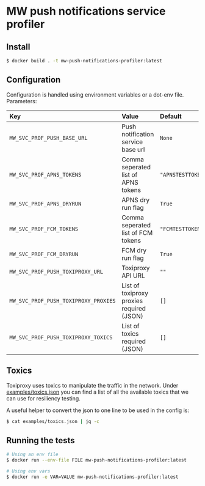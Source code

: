 # MW push notifications service profiler
## Install

``` sh
$ docker build . -t mw-push-notifications-profiler:latest
```

## Configuration

Configuration is handled using environment variables or a dot-env file.
Parameters:

| Key                                  | Value                                     | Default           | Required |
|:-------------------------------------|:------------------------------------------|:------------------|----------|
| `MW_SVC_PROF_PUSH_BASE_URL`          | Push notification service base url        | `None`            | `True`   |
| `MW_SVC_PROF_APNS_TOKENS`            | Comma seperated list of APNS tokens       | `"APNSTESTTOKEN"` | `False`  |
| `MW_SVC_PROF_APNS_DRYRUN`            | APNS dry run flag                         | `True`            | `False`  |
| `MW_SVC_PROF_FCM_TOKENS`             | Comma seperated list of FCM tokens        | `"FCMTESTTOKEN"`  | `False`  |
| `MW_SVC_PROF_FCM_DRYRUN`             | FCM dry run flag                          | `True`            | `False`  |
| `MW_SVC_PROF_PUSH_TOXIPROXY_URL`     | Toxiproxy API URL                         | `""`              | `False`  |
| `MW_SVC_PROF_PUSH_TOXIPROXY_PROXIES` | List of toxiproxy proxies required (JSON) | `[]`              | `False`  |
| `MW_SVC_PROF_PUSH_TOXIPROXY_TOXICS`  | List of toxics required (JSON)            | `[]`              | `False`  |

## Toxics

Toxiproxy uses toxics to manipulate the traffic in the network. Under [examples/toxics.json](/examples/toxics.json)
you can find a list of all the available toxics that we can use for resiliency testing.

A useful helper to convert the json to one line to be used in the config is:

``` sh
$ cat examples/toxics.json | jq -c
```

## Running the tests

``` sh
# Using an env file
$ docker run --env-file FILE mw-push-notifications-profiler:latest

# Using env vars
$ docker run -e VAR=VALUE mw-push-notifications-profiler:latest
```

